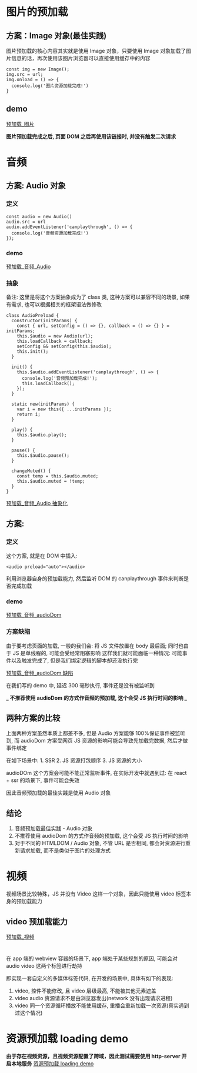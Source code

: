 # 图片的预加载

## 方案：Image 对象(最佳实践)

图片预加载的核心内容其实就是使用 Image 对象，只要使用 Image 对象加载了图片信息的话，再次使用该图片浏览器可以直接使用缓存中的内容

```
const img = new Image();
img.src = url;
img.onload = () => {
  console.log('图片资源加载完成!')
}
```

## demo

[预加载\_图片](./demo/5_%E5%9B%BE%E7%89%87%26%E9%9F%B3%E9%A2%91%26%E8%A7%86%E9%A2%91%E8%B5%84%E6%BA%90%E7%9A%84%E9%A2%84%E5%8A%A0%E8%BD%BD/%E9%A2%84%E5%8A%A0%E8%BD%BD_%E5%9B%BE%E7%89%87.html)

**图片预加载完成之后, 页面 DOM 之后再使用该链接时, 并没有触发二次请求**

# 音频

## 方案: Audio 对象

### 定义

```
const audio = new Audio()
audio.src = url
audio.addEventListener('canplaythrough', () => {
  console.log('音频资源加载完成!')
});
```

### demo

[预加载\_音频\_Audio](./demo/5_%E5%9B%BE%E7%89%87%26%E9%9F%B3%E9%A2%91%26%E8%A7%86%E9%A2%91%E8%B5%84%E6%BA%90%E7%9A%84%E9%A2%84%E5%8A%A0%E8%BD%BD/%E9%A2%84%E5%8A%A0%E8%BD%BD_%E9%9F%B3%E9%A2%91_Audio.html)

### 抽象

备注: 这里是将这个方案抽象成为了 class 类, 这种方案可以兼容不同的场景, 如果有需求, 也可以根据相关的框架语法做修改

```
class AudioPreload {
  constructor(initParams) {
    const { url, setConfig = () => {}, callback = () => {} } = initParams;
    this.$audio = new Audio(url);
    this.loadCallback = callback;
    setConfig && setConfig(this.$audio);
    this.init();
  }

  init() {
    this.$audio.addEventListener('canplaythrough', () => {
      console.log('音频预加载完成!');
      this.loadCallback();
    });
  }

  static new(initParams) {
    var i = new this({ ...initParams });
    return i;
  }

  play() {
    this.$audio.play();
  }

  pause() {
    this.$audio.pause();
  }

  changeMuted() {
    const temp = this.$audio.muted;
    this.$audio.muted = !temp;
  }
}
```

[预加载\_音频\_Audio 抽象化](./demo/5_%E5%9B%BE%E7%89%87%26%E9%9F%B3%E9%A2%91%26%E8%A7%86%E9%A2%91%E8%B5%84%E6%BA%90%E7%9A%84%E9%A2%84%E5%8A%A0%E8%BD%BD/%E9%A2%84%E5%8A%A0%E8%BD%BD_%E9%9F%B3%E9%A2%91_Audio%E6%8A%BD%E8%B1%A1%E5%8C%96.html)

## 方案: <audio>

### 定义

这个方案, 就是在 DOM 中插入:

```
<audio preload="auto"></audio>
```

利用浏览器自身的预加载能力, 然后监听 DOM 的 canplaythrough 事件来判断是否完成加载

### demo

[预加载\_音频\_audioDom](./demo/5_%E5%9B%BE%E7%89%87%26%E9%9F%B3%E9%A2%91%26%E8%A7%86%E9%A2%91%E8%B5%84%E6%BA%90%E7%9A%84%E9%A2%84%E5%8A%A0%E8%BD%BD/%E9%A2%84%E5%8A%A0%E8%BD%BD_%E9%9F%B3%E9%A2%91_audioDom.html)

### 方案缺陷

由于要考虑页面的加载, 一般的我们会: 将 JS 文件放置在 body 最后面; 同时也由于 JS 是单线程的, 可能会受经常阻塞影响
这样我们就可能面临一种情况: 可能事件以及触发完成了, 但是我们绑定逻辑的脚本却还没执行完

[预加载\_音频\_audioDom 缺陷](./demo/5_%E5%9B%BE%E7%89%87%26%E9%9F%B3%E9%A2%91%26%E8%A7%86%E9%A2%91%E8%B5%84%E6%BA%90%E7%9A%84%E9%A2%84%E5%8A%A0%E8%BD%BD/%E9%A2%84%E5%8A%A0%E8%BD%BD_%E9%9F%B3%E9%A2%91_audioDom%E7%BC%BA%E9%99%B7.html)

在我们写的 demo 中, 延迟 300 毫秒执行, 事件还是没有被监听到

**_ 不推荐使用 audioDom 的方式作音频的预加载, 这个会受 JS 执行时间的影响 _**

## 两种方案的比较

上面两种方案虽然本质上都差不多, 但是 Audio 方案能够 100%保证事件被监听到, 而 audioDom 方案受网页 JS 资源的影响可能会导致先加载完数据, 然后才做事件绑定

在如下场景中: 1. SSR 2. JS 资源打包顺序 3. JS 资源的大小

audioDOm 这个方案会可能不能正常监听事件, 在实际开发中就遇到过: 在 react + ssr 的场景下, 事件可能会失效

因此音频预加载的最佳实践是使用 Audio 对象

## 结论

1. 音频预加载最佳实践 - Audio 对象
2. 不推荐使用 audioDom 的方式作音频的预加载, 这个会受 JS 执行时间的影响
3. 对于不同的 HTMLDOM / Audio 对象, 不管 URL 是否相同, 都会对资源进行重新请求加载, 而不是类似于图片的处理方式

# 视频

视频场景比较特殊，JS 并没有 Video 这样一个对象，因此只能使用 video 标签本身的预加载能力

## video 预加载能力

[预加载\_视频](./demo/%E9%A2%84%E5%8A%A0%E8%BD%BD_%E8%A7%86%E9%A2%91.html)

# <audio> 和 <video> 标签被 app 端劫持

在 app 端的 webview 容器的场景下, app 端处于某些规划的原因, 可能会对 audio video 这两个标签进行劫持

即实现一套自定义的多媒体标签代码, 在开发的场景中, 具体有如下的表现:

1. video, 控件不能修改, 且 video 层级最高, 不能被其他元素遮盖
2. video audio 资源请求不是由浏览器发出(network 没有出现请求进程)
3. video 同一个资源循环播放不能使用缓存, 重播会重新加载一次资源(真实遇到过这个情况)

# 资源预加载 loading demo

**由于存在视频资源，且视频资源配置了跨域，因此测试需要使用 http-server 开启本地服务**
[资源预加载 loading demo](./demo/%E8%B5%84%E6%BA%90%E9%A2%84%E5%8A%A0%E8%BD%BDloading.html)
